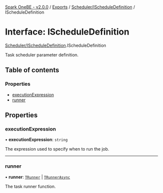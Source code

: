 [Spark OneBE - v2.0.0](../README.md) / [Exports](../modules.md) / [Scheduler/IScheduleDefinition](../modules/Scheduler_IScheduleDefinition.md) / IScheduleDefinition

# Interface: IScheduleDefinition

[Scheduler/IScheduleDefinition](../modules/Scheduler_IScheduleDefinition.md).IScheduleDefinition

Task scheduler parameter definition.

## Table of contents

### Properties

- [executionExpression](Scheduler_IScheduleDefinition.IScheduleDefinition.md#executionexpression)
- [runner](Scheduler_IScheduleDefinition.IScheduleDefinition.md#runner)

## Properties

### executionExpression

• **executionExpression**: `string`

The expression used to specify when to run the job.

___

### runner

• **runner**: [`TRunner`](../modules/Scheduler_IScheduleDefinition.md#trunner) \| [`TRunnerAsync`](../modules/Scheduler_IScheduleDefinition.md#trunnerasync)

The task runner function.
